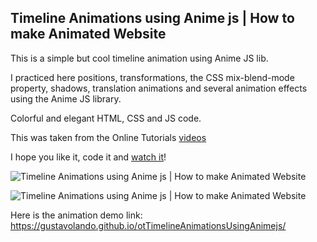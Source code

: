 ## Timeline Animations using Anime js | How to make Animated Website

This is a simple but cool timeline animation using Anime JS lib.

I practiced here positions, transformations, the CSS mix-blend-mode property, shadows, translation animations and several animation effects using the Anime JS library.

Colorful and elegant HTML, CSS and JS code.

This was taken from the Online Tutorials [videos](https://www.youtube.com/watch?v=p6vIxQA_bgs)

I hope you like it, code it and [watch it](https://gustavolando.github.io/otTimelineAnimationsUsingAnimejs/)!

![Timeline Animations using Anime js | How to make Animated Website](https://gustavolando.github.io/otTimelineAnimationsUsingAnimejs/Timeline%20Animations%20using%20Anime%20js%201.png)

![Timeline Animations using Anime js | How to make Animated Website](https://gustavolando.github.io/otTimelineAnimationsUsingAnimejs/Timeline%20Animations%20using%20Anime%20js%202.png)

Here is the animation demo link:  https://gustavolando.github.io/otTimelineAnimationsUsingAnimejs/
